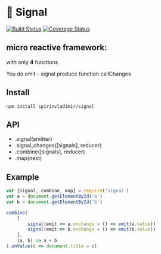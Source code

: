 # :satellite: Signal

[![Build Status](https://travis-ci.org/spirinvladimir/signal.svg?branch=master)](https://travis-ci.org/spirinvladimir/signal)
[![Coverage Status](https://coveralls.io/repos/github/spirinvladimir/signal/badge.svg?branch=master)](https://coveralls.io/github/spirinvladimir/signal?branch=master)

## micro reactive framework:
with only **4** functions

You do emit - signal produce function callChanges

## Install
```npm install spirinvladimir/signal```

## API
* .signal(emitter)
* .signal_changes([signals], reducer)
* .combine([signals], reducer)
* .map(next)

## Example
```js
var {signal, combine, map} = require('signal')
var a = document.getElementById('a')
var b = document.getElementById('b')

combine(
    [
        signal(emit => a.onchange = () => emit(a.value))
        signal(emit => b.onchange = () => emit(b.value))
    ],
    (a, b) => a + b
).onValue(c => document.title = c)
```
